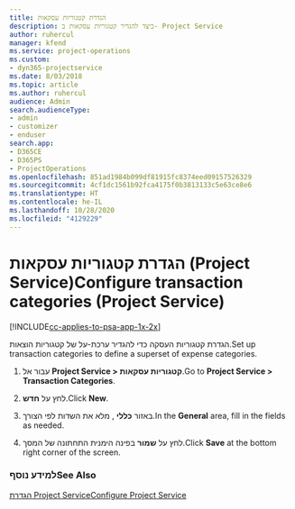 ```yaml
---
title: הגדרת קטגוריות עסקאות
description: כיצד להגדיר קטגוריות עסקאות ב- Project Service
author: ruhercul
manager: kfend
ms.service: project-operations
ms.custom:
- dyn365-projectservice
ms.date: 8/03/2018
ms.topic: article
ms.author: ruhercul
audience: Admin
search.audienceType:
- admin
- customizer
- enduser
search.app:
- D365CE
- D365PS
- ProjectOperations
ms.openlocfilehash: 851ad1984b099df81915fc8374eed09157526329
ms.sourcegitcommit: 4cf1dc1561b92fca4175f0b3813133c5e63ce8e6
ms.translationtype: HT
ms.contentlocale: he-IL
ms.lasthandoff: 10/28/2020
ms.locfileid: "4129229"
---
```

# <a name="configure-transaction-categories-project-service"></a><span data-ttu-id="535aa-103">הגדרת קטגוריות עסקאות (Project Service)</span><span class="sxs-lookup"><span data-stu-id="535aa-103">Configure transaction categories (Project Service)</span></span>

[!INCLUDE[cc-applies-to-psa-app-1x-2x](../includes/cc-applies-to-psa-app-1x-2x.md)]

<span data-ttu-id="535aa-104">הגדרת קטגוריות העסקה כדי להגדיר ערכת-על של קטגוריות הוצאות.</span><span class="sxs-lookup"><span data-stu-id="535aa-104">Set up transaction categories to define a superset of expense categories.</span></span>  
  
1.  <span data-ttu-id="535aa-105">עבור אל **Project Service > קטגוריות עסקאות**.</span><span class="sxs-lookup"><span data-stu-id="535aa-105">Go to **Project Service > Transaction Categories**.</span></span>  
  
2.  <span data-ttu-id="535aa-106">לחץ על **חדש**.</span><span class="sxs-lookup"><span data-stu-id="535aa-106">Click **New**.</span></span>  
  
3.  <span data-ttu-id="535aa-107">באזור **כללי** , מלא את השדות לפי הצורך.</span><span class="sxs-lookup"><span data-stu-id="535aa-107">In the **General** area, fill in the fields as needed.</span></span>  
  
4.  <span data-ttu-id="535aa-108">לחץ על **שמור** בפינה הימנית התחתונה של המסך.</span><span class="sxs-lookup"><span data-stu-id="535aa-108">Click **Save** at the bottom right corner of the screen.</span></span>  
  
### <a name="see-also"></a><span data-ttu-id="535aa-109">למידע נוסף</span><span class="sxs-lookup"><span data-stu-id="535aa-109">See Also</span></span>  
 [<span data-ttu-id="535aa-110">הגדרת Project Service</span><span class="sxs-lookup"><span data-stu-id="535aa-110">Configure Project Service</span></span>](../psa/configure.md)
